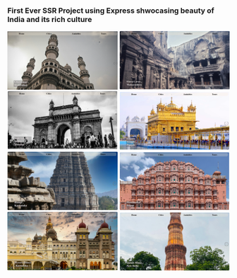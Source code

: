### First Ever SSR Project using Express shwocasing beauty of India and its rich culture


  <tr>
    <td><img src="./Backend/public/assets/screenshots/charminar.png" width="250"/></td>
    <td><img src="./Backend/public/assets/screenshots/elora.png" width="250"/></td>
  </tr>
  <tr>
    <td><img src="./Backend/public/assets/screenshots/gateway.png" width="250"/></td>
    <td><img src="./Backend/public/assets/screenshots/golden_temple.png" width="250"/></td>
  </tr>
  <tr>
    <td><img src="./Backend/public/assets/screenshots/Hampi.png" width="250"/></td>
    <td><img src="./Backend/public/assets/screenshots/hawamahal.png" width="250"/></td>
  </tr>
  <tr>
    <td><img src="./Backend/public/assets/screenshots/mysore.png" width="250"/></td>
    <td><img src="./Backend/public/assets/screenshots/qutub.png" width="250"/></td>
  </tr>

